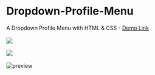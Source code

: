 # Dropdown-Profile-Menu

A Dropdown Profile Menu with HTML & CSS - [Demo Link](https://htmlpreview.github.io/?https://github.com/hakanozdemir85/Dropdown-Profile-Menu/blob/master/index.html) <br><br>
<img src="https://github.com/hakanozdemir85/Dropdown-Profile-Menu/blob/master/screenshot1.png"/><br><br>
<img src="https://github.com/hakanozdemir85/Dropdown-Profile-Menu/blob/master/screenshot2.png"/><br><br>
![preview](https://github.com/hakanozdemir85/Dropdown-Profile-Menu/blob/master/gif.gif)

